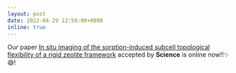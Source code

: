```yaml
---
layout: post
date: 2022-04-29 12:59:00+0800
inline: true
---
```


Our paper [In situ imaging of the sorption-induced subcell topological flexibility of a rigid zeolite framework](https://www.science.org/doi/10.1126/science.abn7667) accepted by **Science** is online now!!:sparkles: :smile:!

